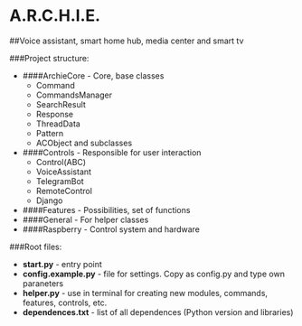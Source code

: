 # A.R.C.H.I.E.
##Voice assistant, smart home hub, media center and smart tv

###Project structure:
 - ####ArchieCore - Core, base classes
   - Command
   - CommandsManager
   - SearchResult
   - Response
   - ThreadData
   - Pattern
   - ACObject and subclasses
 - ####Controls - Responsible for user interaction
   - Control(ABC)
   - VoiceAssistant
   - TelegramBot
   - RemoteControl
   - Django
 - ####Features - Possibilities, set of functions
 - ####General - For helper classes
 - ####Raspberry - Control system and hardware

###Root files:
 - **start.py** - entry point
 - **config.example.py** - file for settings. Copy as config.py and type own paraneters
 - **helper.py** - use in terminal for creating new modules, commands, features, controls, etc.
 - **dependences.txt** - list of all dependences (Python version and libraries)
